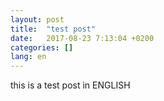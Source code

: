 ```yaml
---
layout: post
title:  "test post"
date:   2017-08-23 7:13:04 +0200
categories: []
lang: en
---
```


this is a test post in ENGLISH